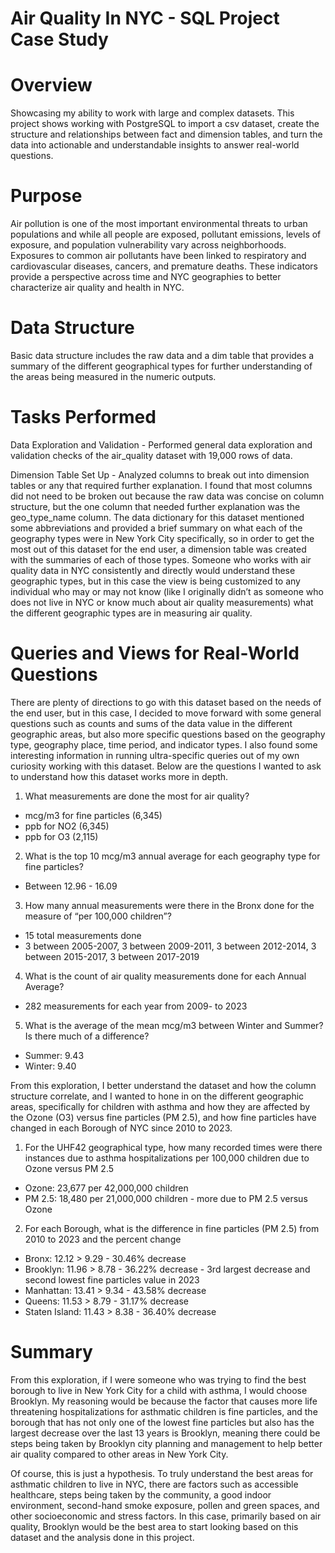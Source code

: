 # Air Quality In NYC - SQL Project Case Study

# Overview

Showcasing my ability to work with large and complex datasets. This project shows working with PostgreSQL to import a csv dataset, create the structure and relationships between fact and dimension tables, and turn the data into actionable and understandable insights to answer real-world questions.

# Purpose

Air pollution is one of the most important environmental threats to urban populations and while all people are exposed, pollutant emissions, levels of exposure, and population vulnerability vary across neighborhoods. Exposures to common air pollutants have been linked to respiratory and cardiovascular diseases, cancers, and premature deaths. These indicators provide a perspective across time and NYC geographies to better characterize air quality and health in NYC.

# Data Structure

Basic data structure includes the raw data and a dim table that provides a summary of the different geographical types for further understanding of the areas being measured in the numeric outputs.

# Tasks Performed

Data Exploration and Validation - Performed general data exploration and validation checks of the air_quality dataset with 19,000 rows of data.

Dimension Table Set Up - Analyzed columns to break out into dimension tables or any that required further explanation. I found that most columns did not need to be broken out because the raw data was concise on column structure, but the one column that needed further explanation was the geo_type_name column. The data dictionary for this dataset mentioned some abbreviations and provided a brief summary on what each of the geography types were in New York City specifically, so in order to get the most out of this dataset for the end user, a dimension table was created with the summaries of each of those types. Someone who works with air quality data in NYC consistently and directly would understand these geographic types, but in this case the view is being customized to any individual who may or may not know (like I originally didn’t as someone who does not live in NYC or know much about air quality measurements) what the different geographic types are in measuring air quality.

# Queries and Views for Real-World Questions

There are plenty of directions to go with this dataset based on the needs of the end user, but in this case, I decided to move forward with some general questions such as counts and sums of the data value in the different geographic areas, but also more specific questions based on the geography type, geography place, time period, and indicator types. I also found some interesting information in running ultra-specific queries out of my own curiosity working with this dataset. Below are the questions I wanted to ask to understand how this dataset works more in depth.

1. What measurements are done the most for air quality? 
- mcg/m3 for fine particles (6,345)
- ppb for NO2 (6,345)
- ppb for O3 (2,115)
2. What is the top 10 mcg/m3 annual average for each geography type for fine particles?
- Between 12.96 - 16.09
3. How many annual measurements were there in the Bronx done for the measure of “per 100,000 children”?
- 15 total measurements done
- 3 between 2005-2007, 3 between 2009-2011, 3 between 2012-2014, 3 between 2015-2017, 3 between 2017-2019
4. What is the count of air quality measurements done for each Annual Average?
- 282 measurements for each year from 2009- to 2023
5. What is the average of the mean mcg/m3 between Winter and Summer? Is there much of a difference?
- Summer: 9.43
- Winter: 9.40

From this exploration, I better understand the dataset and how the column structure correlate, and I wanted to hone in on the different geographic areas, specifically for children with asthma and how they are affected by the Ozone (O3) versus fine particles (PM 2.5), and how fine particles have changed in each Borough of NYC since 2010 to 2023.

1. For the UHF42 geographical type, how many recorded times were there instances due to asthma hospitalizations per 100,000 children due to Ozone versus PM 2.5
- Ozone: 23,677 per 42,000,000 children
- PM 2.5: 18,480 per 21,000,000 children - more due to PM 2.5 versus Ozone
2. For each Borough, what is the difference in fine particles (PM 2.5) from 2010 to 2023 and the percent change
- Bronx: 12.12 > 9.29 - 30.46% decrease
- Brooklyn: 11.96 > 8.78 - 36.22% decrease - 3rd largest decrease and second lowest fine particles value in 2023
- Manhattan: 13.41 > 9.34 - 43.58% decrease
- Queens: 11.53 > 8.79 - 31.17% decrease
- Staten Island: 11.43 > 8.38 - 36.40% decrease

# Summary

From this exploration, if I were someone who was trying to find the best borough to live in New York City for a child with asthma, I would choose Brooklyn. My reasoning would be because the factor that causes more life threatening hospitalizations for asthmatic children is fine particles, and the borough that has not only one of the lowest fine particles but also has the largest decrease over the last 13 years is Brooklyn, meaning there could be steps being taken by Brooklyn city planning and management to help better air quality compared to other areas in New York City. 

Of course, this is just a hypothesis. To truly understand the best areas for asthmatic children to live in NYC, there are factors such as accessible healthcare, steps being taken by the community, a good indoor environment, second-hand smoke exposure, pollen and green spaces, and other socioeconomic and stress factors. In this case, primarily based on air quality, Brooklyn would be the best area to start looking based on this dataset and the analysis done in this project.
